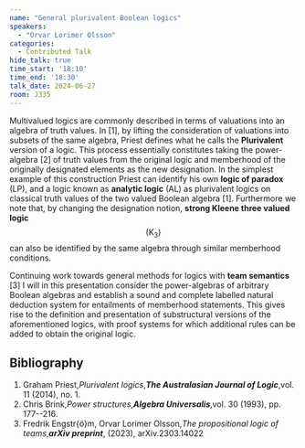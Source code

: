 ```yaml
---
name: "General plurivalent Boolean logics"
speakers:
  - "Orvar Lorimer Olsson"
categories:
  - Contributed Talk
hide_talk: true
time_start: '18:10'
time_end: '18:30'
talk_date: 2024-06-27
room: J335
---
```








Multivalued logics are commonly described in  terms of valuations into an algebra of truth values. In [1], by lifting the consideration of valuations into subsets of the same algebra, Priest defines what he calls the **Plurivalent** version of a logic. This process essentially constitutes taking the power-algebra [2] of truth values from the original logic and memberhood of the originally designated elements as the new designation. In the simplest example of this construction Priest can identify his own **logic of paradox** (LP), and a logic known as **analytic logic** (AL) as plurivalent logics on classical truth values of the two valued Boolean algebra [1]. Furthermore we note that, by changing the designation notion, **strong Kleene three valued logic** $$(\mathrm{K}_3)$$ can also be identified by the same algebra through similar memberhood conditions. 

 Continuing work towards general methods for logics with **team semantics** [3] I will in this presentation consider the power-algebras of arbitrary Boolean algebras and establish a sound and complete labelled natural deduction system for entailments of memberhood statements. This gives rise to the definition and presentation of substructural versions of the aforementioned logics, with proof systems for which additional rules can be added to obtain the original logic.
 

 
## Bibliography








1. Graham Priest,_Plurivalent logics_,**_The Australasian Journal of Logic_**,vol. 11 (2014), no. 1.
2. Chris Brink,_Power structures_,**_Algebra Universalis_**,vol. 30 (1993), pp. 177--216.
3. Fredrik Engstr{ö}m, Orvar Lorimer Olsson,_The propositional logic of teams_,**_arXiv preprint_**, (2023), arXiv.2303.14022






